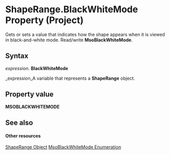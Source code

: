 
# ShapeRange.BlackWhiteMode Property (Project)
Gets or sets a value that indicates how the shape appears when it is viewed in black-and-white mode. Read/write  **MsoBlackWhiteMode**.

## Syntax

 _expression_. **BlackWhiteMode**

 _expression_A variable that represents a  **ShapeRange** object.


## Property value

 **MSOBLACKWHITEMODE**


## See also


#### Other resources


 [ShapeRange Object](315031aa-4b8c-424b-26e7-ce15897beb05.md)
 [MsoBlackWhiteMode Enumeration](http://msdn.microsoft.com/en-us/library/office/ff860913%28v=office.15%29)
